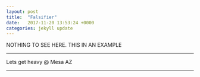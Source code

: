 ```yaml
---
layout: post
title:  "Falsifier"
date:   2017-11-20 13:53:24 +0000
categories: jekyll update
---
```

NOTHING TO SEE HERE.
THIS IN AN EXAMPLE

---
Lets get heavy @ Mesa AZ


---